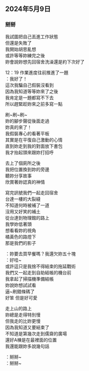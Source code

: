 ## 2024年5月9日
### 掰掰

我試圖把自己丟進工作狀態  
但還是失敗了  
我開始胡思亂想  
或許等等妳練完之後  
妳會說妳想先回宿舍洗澡還是約下次好了  

12：19 作業進度往前推進了一題  
：我好了！  
這次我騙自己假裝沒看到  
因為我知道等等妳來了之後  
我肯定是一題都寫不下去  
所以趕緊趁妳來之前多寫一點  

刷~刷~刷~  
妳的腳步聲從後面走過  
妳真的來了！  
我假裝專心的看著平板  
其實是在平復自己激動的心情  
直到妳走到我的對面放下書包  
我才抬起頭來跟妳打招呼  

去上了個廁所之後  
我把位置換到妳的旁邊  
聽妳分享故事  
欣賞著妳認真的神情  

寫完訊號我們一起走回宿舍  
台達一樓的大裂縫  
不知道何時被補了一道  
沒用又好笑的補土  
從台達到物理館的路上  
我學妳低著頭  
想看看妳的視角  
橘黃色的路燈下  
那是我們的影子  

：妳要去買早餐嗎？我還欠妳五十塊  
：好哇~  
或許這只是我捨不得結束的拖延戰術  
我們又一起走到自助結帳的機台前  
我拿起了掃描機準備結帳  
妳說妳想試試看  
逼~刷錯條碼了  
好笨 但是好可愛  

走上山的路上  
妳總是走得特別慢  
但我走的比妳更慢  
因為我知道又要結束了  
不知道是第幾次走到儒齋的廣場  
還好A棟是在最裡面的位置  
我還能跟妳多說幾句話  

：掰掰~  
：掰掰~  